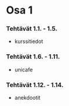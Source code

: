 # Osa 1

### Tehtävät 1.1. - 1.5.
* kurssitiedot

### Tehtävät 1.6. - 1.11.
* unicafe

### Tehtävät 1.12. - 1.14.
* anekdootit